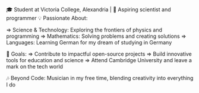 🎓 Student at Victoria College, Alexandria | 🚀 Aspiring scientist and programmer
💡 Passionate About:

=> Science & Technology: Exploring the frontiers of physics and programming
=>  Mathematics: Solving problems and creating solutions
=> Languages: Learning German for my dream of studying in Germany

🎯 Goals:
  =>  Contribute to impactful open-source projects
  => Build innovative tools for education and science
  => Attend Cambridge University and leave a mark on the tech world
  
🎶 Beyond Code: Musician in my free time, blending creativity into everything I do


<!---
omar-habroukgr39/omar-habroukgr39 is a ✨ special ✨ repository because its `README.md` (this file) appears on your GitHub profile.
You can click the Preview link to take a look at your changes.
--->

